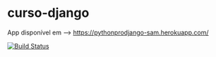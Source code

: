 # curso-django

App disponível em --> https://pythonprodjango-sam.herokuapp.com/

[![Build Status](https://app.travis-ci.com/sambiase/curso-django.svg?branch=main)](https://app.travis-ci.com/sambiase/curso-django)